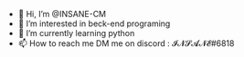 - 👋 Hi, I’m @INSANE-CM
- 👀 I’m interested in beck-end programing
- 🌱 I’m currently learning python
- 📫 How to reach me DM me on discord : 𝓘𝓝𝓢𝓐𝓝𝓔#6818

<!---
INSANE-CM/INSANE-CM is a ✨ special ✨ repository because its `README.md` (this file) appears on your GitHub profile.
You can click the Preview link to take a look at your changes.
--->
